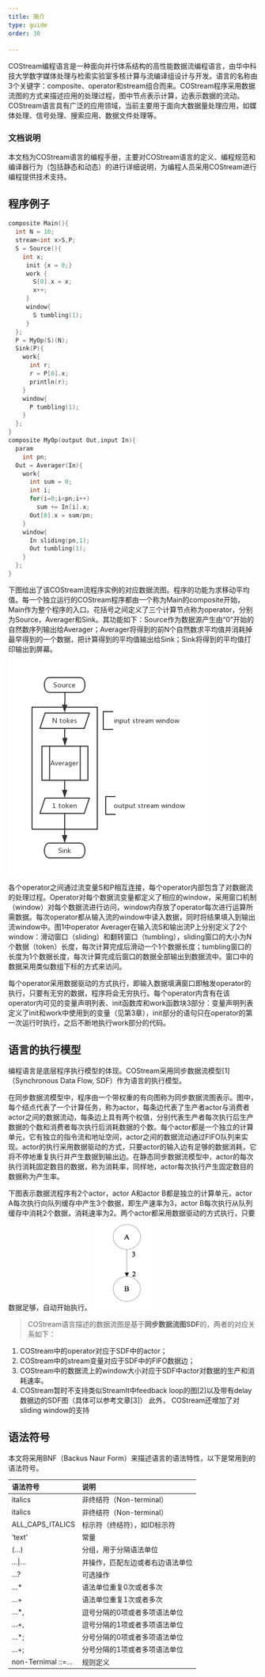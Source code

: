 ```yaml
---
title: 简介
type: guide
order: 30

---
```



COStream编程语言是一种面向并行体系结构的高性能数据流编程语言，由华中科技大学数字媒体处理与检索实验室多核计算与流编译组设计与开发。语言的名称由3个关键字：composite、operator和stream组合而来。COStream程序采用数据流图的方式来描述应用的处理过程，图中节点表示计算，边表示数据的流动。COStream语言具有广泛的应用领域，当前主要用于面向大数据量处理应用，如媒体处理、信号处理、搜索应用、数据文件处理等。

### 文档说明
本文档为COStream语言的编程手册，主要对COStream语言的定义、编程规范和编译器行为（包括静态和动态）的进行详细说明，为编程人员采用COStream进行编程提供技术支持。

## 程序例子

```c
composite Main(){
  int N = 10;
  stream<int x>S,P;
  S = Source(){
    int x;
     init {x = 0;}
     work {
       S[0].x = x;
       x++;
     }
     window{
       S tumbling(1);
     }
  };
  P = MyOp(S)(N);   
  Sink(P){
    work{
      int r;
      r = P[0].x;
      println(r);
    }
    window{
      P tumbling(1);
    }
  };
}
composite MyOp(output Out,input In){
  param
    int pn;
  Out = Averager(In){
    work{
      int sum = 0;
      int i;
      for(i=0;i<pn;i++)
        sum += In[i].x;
      Out[0].x = sum/pn;
    }
    window{
      In sliding(pn,1);
      Out tumbling(1);
    }
  };
}
```
下图给出了该COStream流程序实例的对应数据流图。程序的功能为求移动平均值。每一个独立运行的COStream程序都由一个称为Main的composite开始，Main作为整个程序的入口。花括号之间定义了三个计算节点称为operator，分别为Source，Averager和Sink。其功能如下：Source作为数据源产生由“0”开始的自然数序列输出给Averager；Averager将得到的前N个自然数求平均值并消耗掉最早得到的一个数据，把计算得到的平均值输出给Sink；Sink将得到的平均值打印输出到屏幕。
![](/img/PART1-1.2.png)

各个operator之间通过流变量S和P相互连接，每个operator内部包含了对数据流的处理过程。Operator对每个数据流变量都定义了相应的window，采用窗口机制（window）对每个数据流进行访问，window内存放了operator每次进行运算所需数据。每次operator都从输入流的window中读入数据，同时将结果填入到输出流window中。图1中operator Averager在输入流S和输出流P上分别定义了2个window：滑动窗口（sliding）和翻转窗口（tumbling），sliding窗口的大小为N个数据（token）长度，每次计算完成后滑动一个1个数据长度；tumbling窗口的长度为1个数据长度，每次计算完成后窗口的数据全部输出到数据流中。窗口中的数据采用类似数组下标的方式来访问。

每个operator采用数据驱动的方式执行，即输入数据填满窗口即触发operator的执行，只要有无穷的数据，程序将会无穷执行。每个operator内含有在该operator内可见的变量声明列表、init函数库和work函数块3部分：变量声明列表定义了init和work中使用到的变量（见第3章），init部分的语句只在operator的第一次运行时执行，之后不断地执行work部分的代码。

## 语言的执行模型

编程语言是底层程序执行模型的体现。COStream采用同步数据流模型[1]（Synchronous Data Flow, SDF）作为语言的执行模型。

在同步数据流模型中，程序由一个带权重的有向图称为同步数据流图表示。图中，每个结点代表了一个计算任务，称为actor，每条边代表了生产者actor与消费者actor之间的数据流动，每条边上具有两个权值，分别代表生产者每次执行后生产数据的个数和消费者每次执行后消耗数据的个数。每个actor都是一个独立的计算单元，它有独立的指令流和地址空间，actor之间的数据流动通过FIFO队列来实现。actor的执行采用数据驱动的方式，只要actor的输入边有足够的数据消耗，它将不停地重复执行并产生数据到输出边。在静态同步数据流模型中，actor的每次执行消耗固定数目的数据，称为消耗率，同样地，actor每次执行产生固定数目的数据称为产生率。

下图表示数据流程序有2个actor，actor A和actor B都是独立的计算单元，actor A每次执行向队列缓存中产生3个数据，即生产速率为3，actor B每次执行从队列缓存中消耗2个数据，消耗速率为2。两个actor都采用数据驱动的方式执行，只要数据足够，自动开始执行。
![一个SDF图例子](/img/PART1-1.3.png)

>COStream语言描述的数据流图是基于**同步数据流图SDF**的，两者的对应关系如下：
1. COStream中的operator对应于SDF中的actor；
1. COStream中的stream变量对应于SDF中的FIFO数据边；
1. COStream中的数据流上的window大小对应于SDF中actor对数据的生产和消耗速率。
1. COStream暂时不支持类似StreamIt中feedback loop的图[2]以及带有delay数据边的SDF图（具体可以参考文章[3]）
此外， COStream还增加了对sliding window的支持

## 语法符号

本文将采用BNF（Backus Naur Form）来描述语言的语法特性，以下是常用到的语法符号。

| 语法符号 | 说明 |
| :----- | :----- |
| italics |	非终结符（Non-terminal）|
| italics			|		非终结符（Non-terminal）|
| ALL_CAPS_ITALICS	| 标示符（终结符），如ID标示符 |
| ‘text’				|	常量|
| (…)				|	分组，用于分隔语法单位 |
| …&#124;…				|	并操作，匹配左边或者右边语法单位 |
| …?					|	可选操作 |
| …*					| 语法单位重复0次或者多次 |
| …+					| 语法单位重复1次或者多次 |
| …*,			|		逗号分隔的0项或者多项语法单位 |
| …+,			|		逗号分隔的1项或者多项语法单位 |
| …*;			|		分号分隔的0项或者多项语法单位 |
| …+;			|		分号分隔的1项或者多项语法单位 |
| non-Ternimal ::=…	|	规则定义 |
